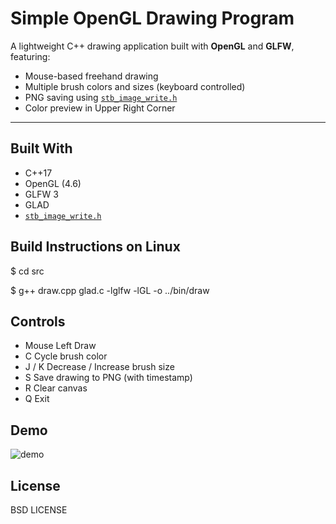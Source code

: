 # Simple OpenGL Drawing Program

A lightweight C++ drawing application built with **OpenGL** and **GLFW**, featuring:

- Mouse-based freehand drawing
- Multiple brush colors and sizes (keyboard controlled)
- PNG saving using [`stb_image_write.h`](https://github.com/nothings/stb)
- Color preview in Upper Right Corner

---

##  Built With

- C++17 
- OpenGL (4.6)
- GLFW 3
- GLAD
- [`stb_image_write.h`](https://github.com/nothings/stb)

##  Build Instructions on Linux
$ cd src

$ g++ draw.cpp glad.c -lglfw -lGL -o ../bin/draw

##  Controls
- Mouse Left	Draw
- C	Cycle brush color
- J / K	Decrease / Increase brush size
- S	Save drawing to PNG (with timestamp)
- R	Clear canvas
- Q	Exit

##  Demo

![demo](https://github.com/user-attachments/assets/880e9053-1c1c-4494-86c9-ace3f6161ff3)

##  License
BSD LICENSE
